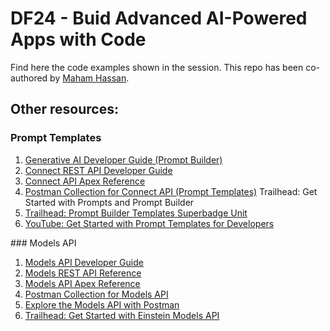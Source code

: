 # DF24 - Buid Advanced AI-Powered Apps with Code

Find here the code examples shown in the session. This repo has been co-authored by [Maham Hassan](https://www.linkedin.com/in/maham-hassan-76603288/). 

## Other resources:

### Prompt Templates

1. [Generative AI Developer Guide (Prompt Builder)](https://developer.salesforce.com/docs/einstein/genai/guide/get-started-prompt-builder.html)
1. [Connect REST API Developer Guide](https://developer.salesforce.com/docs/atlas.en-us.chatterapi.meta/chatterapi/connect_resources_prompt_template.htm)
1. [Connect API Apex Reference](https://developer.salesforce.com/docs/atlas.en-us.apexref.meta/apexref/apex_ConnectAPI_EinsteinLLM_static_methods.htm)
1. [Postman Collection for Connect API (Prompt Templates)](https://www.postman.com/salesforce-developers/salesforce-developers/request/0pimp12/generate-response-based-on-prompt-template)
Trailhead: Get Started with Prompts and Prompt Builder
1. [Trailhead: Prompt Builder Templates Superbadge Unit](https://trailhead.salesforce.com/content/learn/superbadges/superbadge_prompt_builder_templates_sbu)
1. [YouTube: Get Started with Prompt Templates for Developers](https://www.youtube.com/watch?v=UuPWXstNjgs)


### Models API

1. [Models API Developer Guide](https://developer.salesforce.com/docs/einstein/genai/guide/models-api.html)
1. [Models REST API Reference](https://developer.salesforce.com/docs/einstein/genai/references/models-api)
1. [Models API Apex Reference](https://developer.salesforce.com/docs/einstein/genai/references/models-apex-api)
1. [Postman Collection for Models API](https://www.postman.com/salesforce-developers/workspace~34382471-0c97-40e5-a206-f947271665c4/collection/onih7sc/models-apis-beta)
1. [Explore the Models API with Postman](https://www.youtube.com/watch?v=-xZzJb1aF2M)
1. [Trailhead: Get Started with Einstein Models API](https://trailhead.salesforce.com/content/learn/modules/get-started-with-einstein-models-api)

